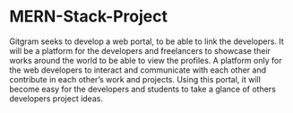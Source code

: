 # MERN-Stack-Project
Gitgram seeks to develop a web portal, to be able to link the developers. 
It will be a platform for the developers and freelancers to showcase their works around the world to be able to view the profiles. 
A platform only for the web developers to interact and communicate with each other and contribute in each other’s work and projects. 
Using this portal, it will become easy for the developers and students to take a glance of others developers project ideas. 

